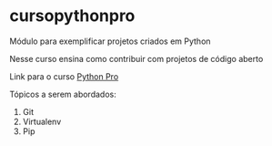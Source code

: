 # cursopythonpro
Módulo para exemplificar projetos criados em Python

Nesse curso ensina como contribuir com projetos de código aberto

Link para o curso [Python Pro](https://www.python.pro.br/)

Tópicos a serem abordados:
1. Git
2. Virtualenv
3. Pip